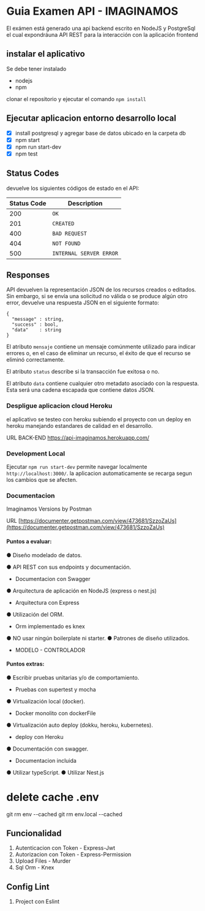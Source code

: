 # Guia Examen API - IMAGINAMOS

El exámen está generado una api backend escrito en NodeJS y PostgreSql el cual expondráuna API REST para la interacción con la aplicación frontend

## instalar el aplicativo

Se debe tener instalado

-   nodejs
-   npm

clonar el repositorio y ejecutar el comando `npm install`

## Ejecutar aplicacion entorno desarrollo local

-   [x] install postgresql y agregar base de datos ubicado en la carpeta db
-   [x] npm start
-   [x] npm run start-dev
-   [x] npm test

## Status Codes

devuelve los siguientes códigos de estado en el API:

| Status Code | Description             |
| ----------- | ----------------------- |
| 200         | `OK`                    |
| 201         | `CREATED`               |
| 400         | `BAD REQUEST`           |
| 404         | `NOT FOUND`             |
| 500         | `INTERNAL SERVER ERROR` |

## Responses

API devuelven la representación JSON de los recursos creados o editados. Sin embargo, si se envía una solicitud no válida o se produce algún otro error, devuelve una respuesta JSON en el siguiente formato:

```
{
  "message" : string,
  "success" : bool,
  "data"    : string
}
```

El atributo `mensaje` contiene un mensaje comúnmente utilizado para indicar errores o, en el caso de eliminar un recurso, el éxito de que el recurso se eliminó correctamente.

El atributo `status` describe si la transacción fue exitosa o no.

El atributo `data` contiene cualquier otro metadato asociado con la respuesta. Esta será una cadena escapada que contiene datos JSON.

### Despligue aplicacion cloud Heroku

el aplicativo se testeo con heroku subiendo el proyecto con un deploy en heroku manejando estandares de calidad en el desarrollo.

URL BACK-END
https://api-imaginamos.herokuapp.com/

### Development Local

Ejecutar `npm run start-dev` permite navegar localmente `http://localhost:3000/`. la aplicacion automaticamente se recarga segun los cambios que se afecten.

### Documentacion

Imaginamos Versions by Postman

URL
[https://documenter.getpostman.com/view/473681/SzzoZaUs](https://documenter.getpostman.com/view/473681/SzzoZaUs)

#### Puntos a evaluar:

● Diseño modelado de datos.

● API REST con sus endpoints y documentación.

-   Documentacion con Swagger

● Arquitectura de aplicación en NodeJS (express o
nest.js)

-   Arquitectura con Express

● Utilización del ORM.

-   Orm implementado es knex

● NO usar ningún boilerplate ni starter.
● Patrones de diseño utilizados.

-   MODELO - CONTROLADOR

#### Puntos extras:

● Escribir pruebas unitarias y/o de comportamiento.

-   Pruebas con supertest y mocha

● Virtualización local (docker).

-   Docker monolito con dockerFile

● Virtualización auto deploy (dokku, heroku,
kubernetes).

-   deploy con Heroku

● Documentación con swagger.

-   Documentacion incluida

● Utilizar typeScript.
● Utilizar Nest.js

# delete cache .env

git rm env --cached
git rm env.local --cached

## Funcionalidad

1. Autenticacion con Token - Express-Jwt
2. Autorizacion con Token - Express-Permission
3. Upload Files - Murder
4. Sql Orm - Knex

## Config Lint

1. Project con Eslint
